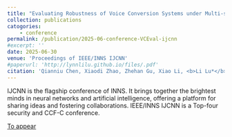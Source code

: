 ```yaml
---
title: "Evaluating Robustness of Voice Conversion Systems under Multi-source Channel Interference"
collection: publications
catogories: 
    - conference
permalink: /publication/2025-06-conference-VCEval-ijcnn
#excerpt: ''
date: 2025-06-30
venue: 'Proceedings of IEEE/INNS IJCNN'
#paperurl: 'http://lynnlilu.github.io/files/.pdf'
citation: 'Qianniu Chen, Xiaodi Zhao, Zhehan Gu, Xiao Li, <b>Li Lu*</b>. &quot;Evaluating Robustness of Voice Conversion Systems under Multi-source Channel Interference.&quot; <i>Proceedings of IEEE/INNS IJCNN</i>. Rome, Italy. 2025. doi: 10.1109/SP61157.2025.00238.'
---
```


IJCNN is the flagship conference of INNS. It brings together the brightest minds in neural networks and artificial intelligence, offering a platform for sharing ideas and fostering collaborations. IEEE/INNS IJCNN is a Top-four security and CCF-C conference.


[To appear](https://lynnlilu.github.io/files/xxxx.pdf)
